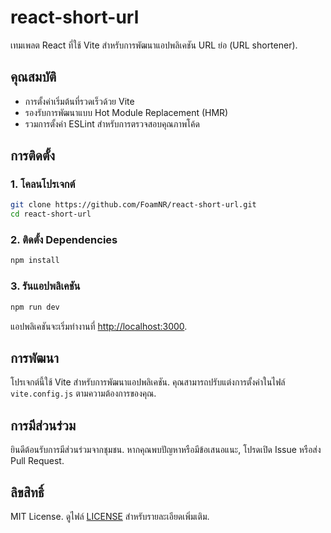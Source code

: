 # react-short-url

เทมเพลต React ที่ใช้ Vite สำหรับการพัฒนาแอปพลิเคชัน URL ย่อ (URL shortener).

## คุณสมบัติ

* การตั้งค่าเริ่มต้นที่รวดเร็วด้วย Vite
* รองรับการพัฒนาแบบ Hot Module Replacement (HMR)
* รวมการตั้งค่า ESLint สำหรับการตรวจสอบคุณภาพโค้ด

## การติดตั้ง

### 1. โคลนโปรเจกต์

```bash
git clone https://github.com/FoamNR/react-short-url.git
cd react-short-url
```

### 2. ติดตั้ง Dependencies

```bash
npm install
```

### 3. รันแอปพลิเคชัน

```bash
npm run dev
```

แอปพลิเคชันจะเริ่มทำงานที่ [http://localhost:3000](http://localhost:3000).

## การพัฒนา

โปรเจกต์นี้ใช้ Vite สำหรับการพัฒนาแอปพลิเคชัน. คุณสามารถปรับแต่งการตั้งค่าในไฟล์ `vite.config.js` ตามความต้องการของคุณ.

## การมีส่วนร่วม

ยินดีต้อนรับการมีส่วนร่วมจากชุมชน. หากคุณพบปัญหาหรือมีข้อเสนอแนะ, โปรดเปิด Issue หรือส่ง Pull Request.

## ลิขสิทธิ์

MIT License. ดูไฟล์ [LICENSE](LICENSE) สำหรับรายละเอียดเพิ่มเติม.
